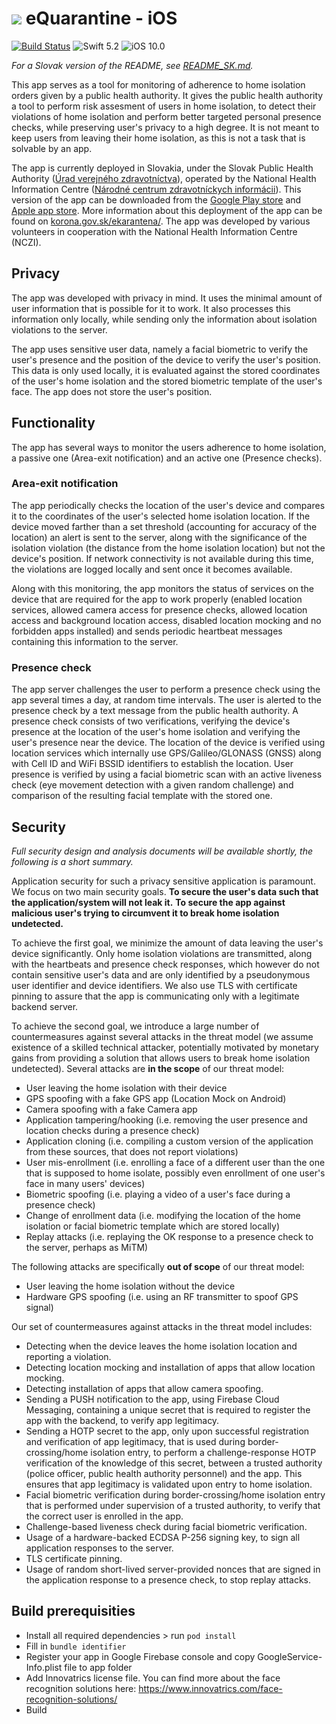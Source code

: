 # ![](Covid/Resources/Assets.xcassets/AppIcon.appiconset/Icon-App-60x60@2x.png) eQuarantine - iOS

[![Build Status](https://app.bitrise.io/app/3baabd16bba9e290.svg?token=mo_bjE8kB8bJ2h6K6wKJXA)](https://app.bitrise.io/app/3baabd16bba9e290#/builds) ![Swift 5.2](https://img.shields.io/badge/Swift-5.2-orange.svg) ![iOS 10.0](https://img.shields.io/badge/platform-iOS_10.1-brightgreen.svg?style=flat)

*For a Slovak version of the README, see [README_SK.md](README_SK.md).*

This app serves as a tool for monitoring of adherence to home isolation orders given by a public health authority.
It gives the public health authority a tool to perform risk assesment of users in home isolation, to detect
their violations of home isolation and perform better targeted personal presence checks, while preserving
user's privacy to a high degree. It is not meant to keep users from leaving their home isolation, as this is not a task that is solvable by an app.

The app is currently deployed in Slovakia, under the Slovak Public Health Authority ([Úrad verejného zdravotníctva](http://www.uvzsr.sk/)),
operated by the National Health Information Centre ([Národné centrum zdravotníckych informácii](http://www.nczisk.sk/Pages/default.aspx)).
This version of the app can be downloaded from the [Google Play store](https://play.google.com/store/apps/details?id=sk.nczi.ekarantena)
and [Apple app store](https://apps.apple.com/sk/app/ekarantena-slovensko/id1513127897). More information about this
deployment of the app can be found on [korona.gov.sk/ekarantena/](https://korona.gov.sk/en/smart-quarantine-self-isolation-as-an-alternative-to-institutional-quarantine/). The app was developed by various volunteers in cooperation with the National Health Information Centre (NCZI).

## Privacy

The app was developed with privacy in mind. It uses the minimal amount of user information that is possible for it
to work. It also processes this information only locally, while sending only the information about isolation
violations to the server.

The app uses sensitive user data, namely a facial biometric to verify the user's presence and the position of the
device to verify the user's position. This data is only used locally, it is evaluated against the stored coordinates
of the user's home isolation and the stored biometric template of the user's face. The app does not store the
user's position.

## Functionality

The app has several ways to monitor the users adherence to home isolation, a passive one (Area-exit notification) and an active one (Presence checks).

### Area-exit notification
The app periodically checks the location of the user's device and compares it to the coordinates of the
user's selected home isolation location. If the device moved farther than a set threshold (accounting for
accuracy of the location) an alert is sent to the server, along with the significance of the isolation violation
(the distance from the home isolation location) but not the device's position. If network connectivity is not
available during this time, the violations are logged locally and sent once it becomes available.

Along with this monitoring, the app monitors the status of services on the device that are required for
the app to work properly (enabled location services, allowed camera access for presence checks, allowed
location access and background location access, disabled location mocking and no forbidden apps installed)
and sends periodic heartbeat messages containing this information to the server.

### Presence check
The app server challenges the user to perform a presence check using the app several times a day,
at random time intervals. The user is alerted to the presence check by a text message from the public health authority.
A presence check consists of two verifications, verifying the device's presence at the location of
the user's home isolation and verifying the user's presence near the device. The location of the device
is verified using location services which internally use GPS/Galileo/GLONASS (GNSS)
along with Cell ID and WiFi BSSID identifiers to establish the location. User presence is verified
by using a facial biometric scan with an active liveness check (eye movement detection with a given
random challenge) and comparison of the resulting facial template with the stored one.

## Security

*Full security design and analysis documents will be available shortly, the following is a short summary.*

Application security for such a privacy sensitive application is paramount. We focus on two main
security goals. **To secure the user's data such that the application/system will not leak it.**
**To secure the app against malicious user's trying to circumvent it to break home isolation undetected.**

To achieve the first goal, we minimize the amount of data leaving the user's device significantly.
Only home isolation violations are transmitted, along with the heartbeats and presence check responses,
which however do not contain sensitive user's data and are only identified by a pseudonymous user
identifier and device identifiers. We also use TLS with certificate pinning to assure that the app
is communicating only with a legitimate backend server.

To achieve the second goal, we introduce a large number of countermeasures against several attacks
in the threat model (we assume existence of a skilled technical attacker, potentially motivated by
monetary gains from providing a solution that allows users to break home isolation undetected). Several
attacks are **in the scope** of our threat model:

 - User leaving the home isolation with their device
 - GPS spoofing with a fake GPS app (Location Mock on Android)
 - Camera spoofing with a fake Camera app
 - Application tampering/hooking (i.e. removing the user presence and location checks during a presence check)
 - Application cloning (i.e. compiling a custom version of the application from these sources, that does
   not report violations)
 - User mis-enrollment (i.e. enrolling a face of a different user than the one that is supposed to home isolate,
   possibly even enrollment of one user's face in many users' devices)
 - Biometric spoofing (i.e. playing a video of a user's face during a presence check)
 - Change of enrollment data (i.e. modifying the location of the home isolation or facial biometric template
   which are stored locally)
 - Replay attacks (i.e. replaying the OK response to a presence check to the server, perhaps as MiTM)

The following attacks are specifically **out of scope** of our threat model:

 - User leaving the home isolation without the device
 - Hardware GPS spoofing (i.e. using an RF transmitter to spoof GPS signal)

Our set of countermeasures against attacks in the threat model includes:

 - Detecting when the device leaves the home isolation location and reporting a violation.
 - Detecting location mocking and installation of apps that allow location mocking.
 - Detecting installation of apps that allow camera spoofing.
 - Sending a PUSH notification to the app, using Firebase Cloud Messaging, containing a unique secret
   that is required to register the app with the backend, to verify app legitimacy.
 - Sending a HOTP secret to the app, only upon successful registration and verification of app
   legitimacy, that is used during border-crossing/home isolation entry, to perform a challenge-response
   HOTP verification of the knowledge of this secret, between a trusted authority (police officer, public
   health authority personnel) and the app. This ensures that app legitimacy is validated upon entry
   to home isolation.
 - Facial biometric verification during border-crossing/home isolation entry that is performed
   under supervision of a trusted authority, to verify that the correct user is enrolled in the app.
 - Challenge-based liveness check during facial biometric verification.
 - Usage of a hardware-backed ECDSA P-256 signing key, to sign all application responses to the server.
 - TLS certificate pinning.
 - Usage of random short-lived server-provided nonces that are signed in the application response to a presence check,
   to stop replay attacks.


## Build prerequisities

* Install all required dependencies > run `pod install`
* Fill in `bundle identifier`
* Register your app in Google Firebase console and copy GoogleService-Info.plist file to app folder
* Add Innovatrics license file. You can find more about the face recognition solutions here:  https://www.innovatrics.com/face-recognition-solutions/
* Build
